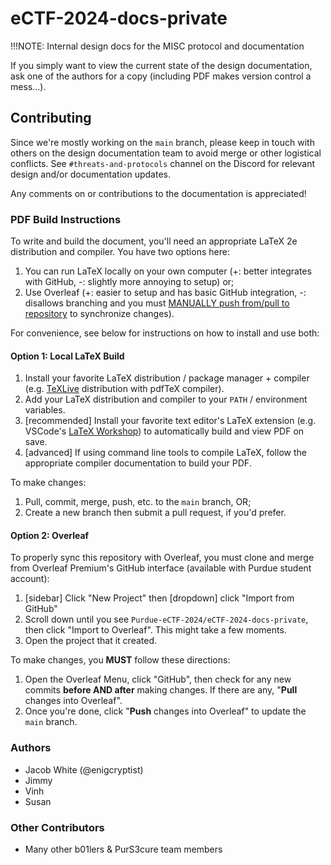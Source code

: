# eCTF-2024-docs-private
!!!NOTE: Internal design docs for the MISC protocol and documentation

If you simply want to view the current state of the design documentation, ask one of the authors for a copy (including PDF makes version control a mess...). 

## Contributing

Since we're mostly working on the `main` branch, please keep in touch with others on the design documentation team to avoid merge or other logistical conflicts. See `#threats-and-protocols` channel on the Discord for relevant design and/or documentation updates.

Any comments on or contributions to the documentation is appreciated!
### PDF Build Instructions

To write and build the document, you'll need an appropriate LaTeX 2e distribution and compiler. You have two options here:
1. You can run LaTeX locally on your own computer (+: better integrates with GitHub, -: slightly more annoying to setup) or;
2. Use Overleaf (+: easier to setup and has basic GitHub integration, -: disallows branching and you must [MANUALLY push from/pull to repository](https://www.overleaf.com/learn/how-to/Using_Git_and_GitHub#Known_Limitations) to synchronize changes).

For convenience, see below for instructions on how to install and use both:

#### Option 1: Local LaTeX Build

1. Install your favorite LaTeX distribution / package manager + compiler (e.g. [TeXLive](https://www.tug.org/texlive/) distribution with pdfTeX compiler).
2. Add your LaTeX distribution and compiler to your `PATH` / environment variables.
3. [recommended] Install your favorite text editor's LaTeX extension (e.g. VSCode's [LaTeX Workshop](https://marketplace.visualstudio.com/items?itemName=James-Yu.latex-workshop)) to automatically build and view PDF on save.
4. [advanced] If using command line tools to compile LaTeX, follow the appropriate compiler documentation to build your PDF.

To make changes:
1. Pull, commit, merge, push, etc. to the `main` branch, OR;
2. Create a new branch then submit a pull request, if you'd prefer.

#### Option 2: Overleaf

To properly sync this repository with Overleaf, you must clone and merge from Overleaf Premium's GitHub interface (available with Purdue student account):
1. [sidebar] Click "New Project" then [dropdown] click "Import from GitHub"
2. Scroll down until you see `Purdue-eCTF-2024/eCTF-2024-docs-private`, then click "Import to Overleaf". This might take a few moments.
3. Open the project that it created.

To make changes, you **MUST** follow these directions:
1. Open the Overleaf Menu, click "GitHub", then check for any new commits **before AND after** making changes. If there are any, "**Pull** changes into Overleaf".
2. Once you're done, click "**Push** changes into Overleaf" to update the `main` branch.

### Authors
- Jacob White (@enigcryptist)
- Jimmy
- Vinh
- Susan
### Other Contributors
- Many other b01lers & PurS3cure team members

